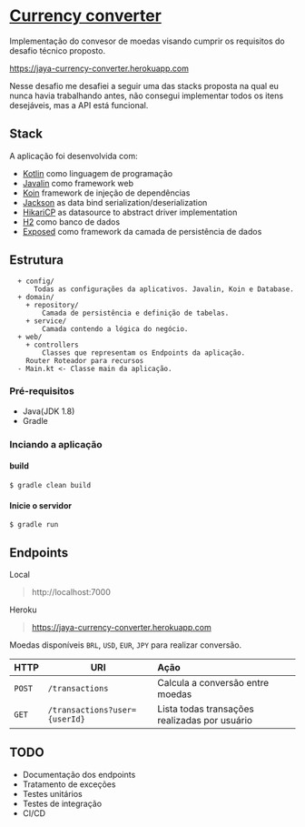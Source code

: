 # [Currency converter](https://jaya-currency-converter.herokuapp.com)

Implementação do convesor de moedas visando cumprir os requisitos do desafio técnico proposto.

https://jaya-currency-converter.herokuapp.com

Nesse desafio me desafiei a seguir uma das stacks proposta na qual eu nunca havia trabalhando antes, não consegui implementar todos os itens desejáveis, mas a API está funcional.

## Stack

A aplicação foi desenvolvida com:

- [Kotlin](https://github.com/JetBrains/kotlin) como linguagem de programação
- [Javalin](https://github.com/tipsy/javalin) como framework web
- [Koin](https://github.com/InsertKoinIO/koin) framework de injeção de dependências
- [Jackson](https://github.com/FasterXML/jackson-module-kotlin) as data bind serialization/deserialization
- [HikariCP](https://github.com/brettwooldridge/HikariCP) as datasource to abstract driver implementation
- [H2](https://github.com/h2database/h2database) como banco de dados
- [Exposed](https://github.com/JetBrains/Exposed) como framework da camada de persistência de dados

## Estrutura
      + config/
          Todas as configurações da aplicativos. Javalin, Koin e Database.
      + domain/
        + repository/
            Camada de persistência e definição de tabelas.
        + service/
            Camada contendo a lógica do negócio.
      + web/
        + controllers
            Classes que representam os Endpoints da aplicação.
        Router Roteador para recursos
      - Main.kt <- Classe main da aplicação.


### Pré-requisitos
-  Java(JDK 1.8)
-  Gradle


### Inciando a aplicação

#### build
```
$ gradle clean build
```

#### Inicie o servidor
```
$ gradle run
```

## Endpoints

Local
> http://localhost:7000

Heroku
> https://jaya-currency-converter.herokuapp.com
 
Moedas disponíveis `BRL`, `USD`, `EUR`, `JPY` para realizar conversão.



| HTTP        | URI           | Ação  | 
| ------------- |-------------|:-----|
| `POST` | `/transactions` | Calcula a conversão entre moedas| 
| `GET` | `/transactions?user={userId}` | Lista todas transações realizadas por usuário |



## TODO 


- Documentação dos endpoints
- Tratamento de exceções
- Testes unitários
- Testes de integração
- CI/CD

